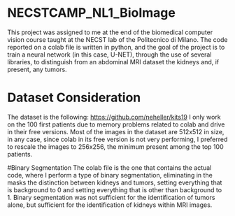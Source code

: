 # NECSTCAMP_NL1_BioImage
This project was assigned to me at the end of the biomedical computer vision course taught at the NECST lab of the Politecnico di Milano. The code reported on a colab file is written in python, and the goal of the project is to train a neural network (in this case, U-NET), through the use of several libraries, to distinguish from an abdominal MRI dataset the kidneys and, if present, any tumors.

# Dataset Consideration
The dataset is the following: https://github.com/neheller/kits19
I only work on the 100 first patients due to memory problems related to colab and drive in their free versions.
Most of the images in the dataset are 512x512 in size, in any case, since colab in its free version is not very performing, I preferred to rescale the images to 256x256, the minimum present among the top 100 patients.

#Binary Segmentation
The colab file is the one that contains the actual code, where I perform a type of binary segmentation, eliminating in the masks the distinction between kidneys and tumors, setting everything that is background to 0 and setting everything that is other than background to 1. Binary segmentation was not sufficient for the identification of tumors alone, but sufficient for the identification of kidneys within MRI images. 

